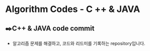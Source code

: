 # Algorithm Codes - C ++ & JAVA

## :black_nib:C++ & JAVA code commit

- 알고리즘 문제를 해결하고, 코드와 리드미를 기록하는 repository입니다.

